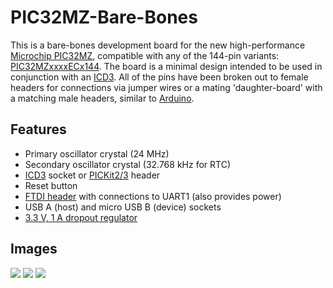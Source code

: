 PIC32MZ-Bare-Bones
==================

This is a bare-bones development board for the new high-performance [Microchip PIC32MZ](http://www.microchip.com/pagehandler/en-us/press-release/microchips-pic32mz-32-bit-mcus.html), compatible with any of the 144-pin variants: [PIC32MZxxxxECx144](http://www.microchip.com/wwwproducts/Devices.aspx?product=PIC32MZ2048ECH144).  The board is a minimal design intended to be used in conjunction with an [ICD3](http://www.microchip.com/stellent/idcplg?IdcService=SS_GET_PAGE&nodeId=1406&dDocName=en537580).  All of the pins have been broken out to female headers for connections via jumper wires or a mating 'daughter-board' with a matching male headers, similar to [Arduino](http://arduino.cc/).

Features
--------

* Primary oscillator crystal (24 MHz)
* Secondary oscillator crystal (32.768 kHz for RTC)
* [ICD3](http://www.microchip.com/stellent/idcplg?IdcService=SS_GET_PAGE&nodeId=1406&dDocName=en537580) socket or [PICKit2/3](http://www.microchip.com/stellent/idcplg?IdcService=SS_GET_PAGE&nodeId=1406&dDocName=en538340&redirects=pickit3) header
* Reset button
* [FTDI header](https://www.sparkfun.com/products/9716) with connections to UART1 (also provides power)
* USB A (host) and micro USB B (device) sockets
* [3.3 V, 1 A dropout regulator](http://www.analog.com/en/power-management/linear-regulators/adp3338/products/product.html)

Images
------

<img src="https://raw.github.com/xioTechnologies/PIC32MZ-Bare-Bones/master/PCB%20In%20Eagle.png"/>

<img src="https://raw.githubusercontent.com/xioTechnologies/PIC32MZ-Bare-Bones/master/PCB%20Photo%20Top.jpg"/>

<img src="https://raw.githubusercontent.com/xioTechnologies/PIC32MZ-Bare-Bones/master/PCB%20Photo%20Bottom.jpg"/>
